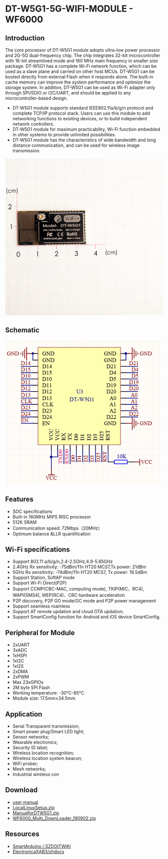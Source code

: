 # DT-W5G1-5G-WIFI-MODULE - WF6000

## Introduction

The core processor of DT-W5G1 module adopts ultra-low power processor and 2G-5G dual-frequency chip. The chip integrates 32-bit microcontroller with 16-bit streamlined mode and 160 MHz main frequency in smaller size package. DT-W5G1 has a complete Wi-Fi network function, which can be used as a slave plane and carried on other host MCUs. DT-W5G1 can be booted directly from external Flash when it responds alone. The built-in cache memory can improve the system performance and optimize the storage system. In addition, DT-W5G1 can be used as Wi-Fi adapter only through SPI/SDIO or I2C/UART, and should be applied to any microcontroller-based design.

- DT-W5G1 module supports standard IEEE802.11a/b/g/n protocol and complete TCP/IP protocol stack. Users can use this module to add networking functions to existing devices, or to build independent network controllers.
- DT-W5G1 module for maximum practicability, Wi-Fi function embedded in other systems to provide unlimited possibilities.
- DT-W5G1 module has the characteristics of wide bandwidth and long distance communication, and can be used for wireless image transmission.

![DT-W5G1-5G-WIFI-MODULE](files/DT-W5G1.jpg)

## Schematic

![DT-W5G1-5G-WIFI-MODULE schematic](files/schematics.png)

## Features

- SOC specifications
- Built-in 160MHz MIPS RISC processor
- 512K SRAM
- Communication speed: 72Mbps（20MHz）
- Optimum balance &LLR quantification

## Wi-Fi specifications

- Support 802.11 a/b/g/n,2.4-2.5GHz,4.9-5.85GHz
- 2.4GHz Rx sensitivity: -75dBm/11n HT20 MCS7,Tx power: 21dBm
- 5GHz Rx sensitivity: -74dBm/11n HT20 MCS7, Tx power: 16.5dBm
- Support Station, SoftAP mode
- Support Wi-Fi Direct(P2P)
- Support CCMP(CBC-MAC, computing mode), TKIP(MIC、RC4), WAPI(SMS4), WEP(RC4)、CRC hardware acceleration
- P2P discovery, P2P GO mode/GC mode and P2P power management
- Support seamless roamless
- Support AT remote updation and cloud OTA updation;
- Support SmartConfig function for Android and iOS device SmartConfig.

## Peripheral for Module

- 2xUART
- 3xADC
- 1xHSPI
- 1xI2C
- 1xI2S
- 2xDMA
- 2xPWM
- Max 23xGPIOs
- 2M byte SPI Flash
- Working temperature: -30℃-85℃
- Module size: 17.5mm×34.5mm

## Application

- Serial Transparent transmission;
- Smart power plug/Smart LED light;
- Sensor networks;
- Wearable electronics;
- Security ID label;
- Wireless location recognition;
- Wireless location system beacon;
- WiFi prober;
- Mesh networks;
- Industrial wireless con

## Download

- [user manual](files/DOIT_DT-W5G1(V1_1)_doc.pdf)
- [LocalLinuxSetup.zip](files/LocalLinuxSetup.zip)
- [ManualforDTW5G1.zip](files/ManualforDTW5G1.zip)
- [WF6000_Multi_DownLoader_190902.zip](files/WF6000_Multi_DownLoader_190902.zip)

## Resources

- [SmartArduino / SZDOITWiKi](https://github.com/SmartArduino/SZDOITWiKi/wiki/ESP8266---DT-W5G1)
- [ElectronicaXAB3/zhdocs](https://github.com/ElectronicaXAB3/zhdocs/tree/master/zhESPSeries/DOIT_DT-W5G1)
